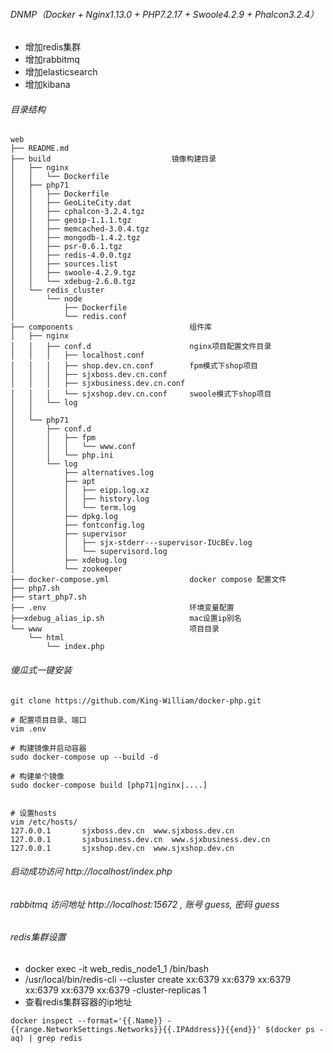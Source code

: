 ###### DNMP（Docker + Nginx1.13.0 + PHP7.2.17 + Swoole4.2.9 + Phalcon3.2.4）

- 增加redis集群
- 增加rabbitmq
- 增加elasticsearch
- 增加kibana

###### 目录结构

```
web
├── README.md
├── build                           镜像构建目录
│   ├── nginx
│   │   └── Dockerfile
│   ├── php71
│   │   ├── Dockerfile
│   │   ├── GeoLiteCity.dat
│   │   ├── cphalcon-3.2.4.tgz
│   │   ├── geoip-1.1.1.tgz
│   │   ├── memcached-3.0.4.tgz
│   │   ├── mongodb-1.4.2.tgz
│   │   ├── psr-0.6.1.tgz
│   │   ├── redis-4.0.0.tgz
│   │   ├── sources.list
│   │   ├── swoole-4.2.9.tgz
│   │   └── xdebug-2.6.0.tgz
│   └── redis_cluster
│       └── node
│           ├── Dockerfile
│           └── redis.conf
├── components                          组件库
│   ├── nginx
│   │   ├── conf.d                      nginx项目配置文件目录
│   │   │   ├── localhost.conf
│   │   │   ├── shop.dev.cn.conf        fpm模式下shop项目
│   │   │   ├── sjxboss.dev.cn.conf
│   │   │   ├── sjxbusiness.dev.cn.conf
│   │   │   └── sjxshop.dev.cn.conf     swoole模式下shop项目
│   │   └── log
│   │    
│   └── php71
│       ├── conf.d
│       │   ├── fpm
│       │   │   └── www.conf
│       │   └── php.ini
│       └── log
│           ├── alternatives.log
│           ├── apt
│           │   ├── eipp.log.xz
│           │   ├── history.log
│           │   └── term.log
│           ├── dpkg.log
│           ├── fontconfig.log
│           ├── supervisor
│           │   ├── sjx-stderr---supervisor-IUcBEv.log
│           │   └── supervisord.log
│           ├── xdebug.log
│           └── zookeeper
├── docker-compose.yml                  docker compose 配置文件
├── php7.sh                         
├── start_php7.sh
├── .env                                环境变量配置
├──xdebug_alias_ip.sh                   mac设置ip别名
└── www                                 项目目录
    └── html
        └── index.php
```

###### 傻瓜式一键安装

```
git clone https://github.com/King-William/docker-php.git

# 配置项目目录、端口
vim .env

# 构建镜像并启动容器
sudo docker-compose up --build -d

# 构建单个镜像    
sudo docker-compose build [php71|nginx|....]


# 设置hosts
vim /etc/hosts/
127.0.0.1       sjxboss.dev.cn  www.sjxboss.dev.cn
127.0.0.1       sjxbusiness.dev.cn  www.sjxbusiness.dev.cn
127.0.0.1       sjxshop.dev.cn  www.sjxshop.dev.cn
```

###### 启动成功访问 http://localhost/index.php
###### rabbitmq 访问地址 http://localhost:15672 , 账号 guess, 密码 guess

###### redis集群设置
- docker exec -it web_redis_node1_1 /bin/bash
- /usr/local/bin/redis-cli --cluster create xx:6379 xx:6379 xx:6379 xx:6379 xx:6379 xx:6379 -cluster-replicas 1
- 查看redis集群容器的ip地址
```
docker inspect --format='{{.Name}} - {{range.NetworkSettings.Networks}}{{.IPAddress}}{{end}}' $(docker ps -aq) | grep redis

```


